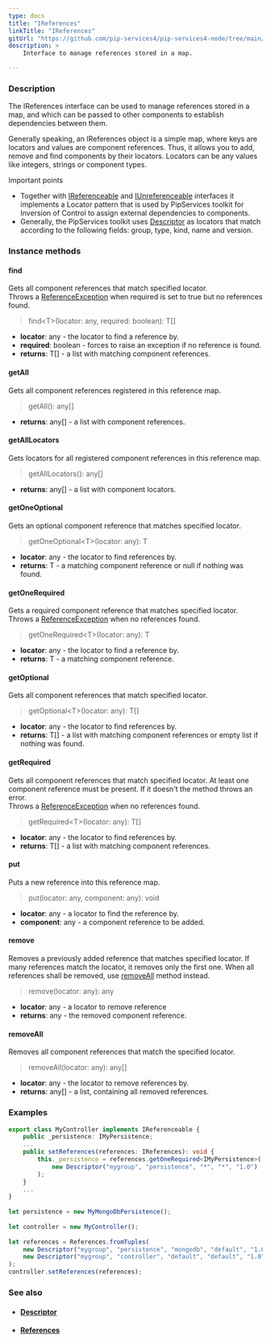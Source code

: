 ```yaml
---
type: docs
title: "IReferences"
linkTitle: "IReferences"
gitUrl: "https://github.com/pip-services4/pip-services4-node/tree/main/pip-services4-components-node"
description: >
    Interface to manage references stored in a map.

---
```


### Description

The IReferences interface can be used to manage references stored in a map, and which can be passed to other components to establish dependencies between them.

Generally speaking, an IReferences object is a simple map, where keys are locators and values are component references. Thus, it allows you to add, remove and find components    by their locators. Locators can be any values like integers, strings or component types. 

Important points

- Together with [IReferenceable](../ireferenceable) and [IUnreferenceable](../iunreferenceable) interfaces it implements a Locator pattern that is used by PipServices toolkit for Inversion of Control to assign external dependencies to components. 
- Generally, the PipServices toolkit uses [Descriptor](../descriptor) as locators that match according to the following fields: group, type, kind, name and version.
 
### Instance methods

#### find
Gets all component references that match specified locator.  
Throws a [ReferenceException](../reference_exception) when required is set to true but no references found.

> find\<T\>(locator: any, required: boolean): T[]

- **locator**: any - the locator to find a reference by.
- **required**: boolean - forces to raise an exception if no reference is found.
- **returns**: T[] - a list with matching component references.

#### getAll
Gets all component references registered in this reference map.

> getAll(): any[]

- **returns**: any[] - a list with component references.

#### getAllLocators
Gets locators for all registered component references in this reference map.

> getAllLocators(): any[]

- **returns**: any[] - a list with component locators.

#### getOneOptional
Gets an optional component reference that matches specified locator.

> getOneOptional\<T\>(locator: any): T

- **locator**: any - the locator to find references by.
- **returns**: T - a matching component reference or null if nothing was found.

#### getOneRequired
Gets a required component reference that matches specified locator.  
Throws a [ReferenceException](../reference_exception) when no references found.

> getOneRequired\<T\>(locator: any): T

- **locator**: any - the locator to find a reference by.
- **returns**: T - a matching component reference.

#### getOptional
Gets all component references that match specified locator.

> getOptional\<T\>(locator: any): T[]

- **locator**: any - the locator to find references by.	 
- **returns**: T[] - a list with matching component references or empty list if nothing was found.

#### getRequired
Gets all component references that match specified locator.
At least one component reference must be present.
If it doesn't the method throws an error.  
Throws a [ReferenceException](../reference_exception) when no references found.

> getRequired\<T\>(locator: any): T[]

- **locator**: any - the locator to find references by.
- **returns**: T[] - a list with matching component references.


#### put
Puts a new reference into this reference map.

> put(locator: any, component: any): void

- **locator**: any - a locator to find the reference by.
- **component**: any - a component reference to be added.

#### remove
Removes a previously added reference that matches specified locator.
If many references match the locator, it removes only the first one.
When all references shall be removed, use [removeAll](#removeall) method instead.

> remove(locator: any): any

- **locator**: any - a locator to remove reference
- **returns**: any - the removed component reference.


#### removeAll
Removes all component references that match the specified locator. 

> removeAll(locator: any): any[]

- **locator**: any - the locator to remove references by.
- **returns**: any[] - a list, containing all removed references.

### Examples

```typescript
export class MyController implements IReferenceable {
    public _persistence: IMyPersistence;
    ...    
    public setReferences(references: IReferences): void {
        this._persistence = references.getOneRequired<IMyPersistence>(
            new Descriptor("mygroup", "persistence", "*", "*", "1.0")
        );
    }
    ...
}
     
let persistence = new MyMongoDbPersistence();
    
let controller = new MyController();
     
let references = References.fromTuples(
    new Descriptor("mygroup", "persistence", "mongodb", "default", "1.0"), persistence,
    new Descriptor("mygroup", "controller", "default", "default", "1.0"), controller
);
controller.setReferences(references);

```


### See also
- #### [Descriptor](../descriptor)
- #### [References](../references)
